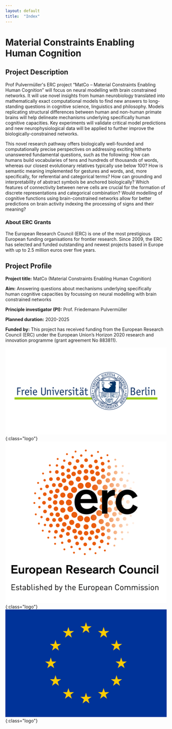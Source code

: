 ```yaml
---
layout: default
title:  "Index"
---
```


# Material Constraints Enabling Human Cognition

## Project Description
Prof Pulvermüller's ERC project “MatCo – Material Constraints Enabling Human Cognition” will focus on neural modelling with brain constrained networks. It will use novel insights from human neurobiology translated into mathematically exact computational models to find new answers to long-standing questions in cognitive science, linguistics and philosophy. Models replicating structural differences between human and non-human primate brains will help delineate mechanisms underlying specifically human cognitive capacities. Key experiments will validate critical model predictions and new neurophysiological data will be applied to further improve the biologically-constrained networks.

This novel research pathway offers biologically well-founded and computationally precise perspectives on addressing exciting hitherto unanswered fundamental questions, such as the following: How can humans build vocabularies of tens and hundreds of thousands of words, whereas our closest evolutionary relatives typically use below 100? How is semantic meaning implemented for gestures and words, and, more specifically, for referential and categorical terms? How can grounding and interpretability of abstract symbols be anchored biologically? Which features of connectivity between nerve cells are crucial for the formation of discrete representations and categorical combination? Would modelling of cognitive functions using brain-constrained networks allow for better predictions on brain activity indexing the processing of signs and their meaning?

### About ERC Grants
The European Research Council (ERC) is one of the most prestigious European funding organisations for frontier research. Since 2009, the ERC has selected and funded outstanding and newest projects based in Europe with up to 2.5 million euros over five years.

## Project Profile
**Project title:** MatCo (Material Constraints Enabling Human Cognition)

**Aim:** Answering questions about mechanisms underlying specifically human cognitive capacities by focussing on neural modelling with brain constrained networks

**Principle investigator (PI):** Prof. Friedemann Pulvermüller

**Planned duration:** 2020-2025

**Funded by:** This project has received funding from the European Research Council (ERC) under the European Union’s Horizon 2020 research and innovation programme (grant agreement No 883811).

![logo-fu](/assets/img/logos/fu_logo_web.png){:class="logo"}
![logo-erc](/assets/img/logos/LOGO_ERC.png){:class="logo"}
![logo-EU](/assets/img/logos/EU_flag.jpg){:class="logo"}
